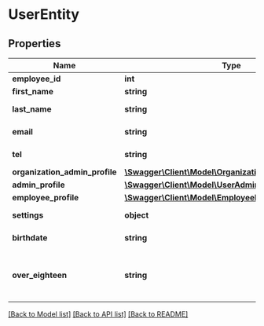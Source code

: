 # UserEntity

## Properties
Name | Type | Description | Notes
------------ | ------------- | ------------- | -------------
**employee_id** | **int** | Id | [default to 222]
**first_name** | **string** | First Name | [default to 'Albus']
**last_name** | **string** | Last Name | [default to 'Dumbledore']
**email** | **string** | Email | [default to 'albus@example.com']
**tel** | **string** | Telephone | [default to '+15556754343']
**organization_admin_profile** | [**\Swagger\Client\Model\OrganizationAdminProfileEntity**](OrganizationAdminProfileEntity.md) |  | [optional] 
**admin_profile** | [**\Swagger\Client\Model\UserAdminProfileEntity**](UserAdminProfileEntity.md) |  | [optional] 
**employee_profile** | [**\Swagger\Client\Model\EmployeeProfileEntity**](EmployeeProfileEntity.md) |  | [optional] 
**settings** | **object** | App settings | [optional] 
**birthdate** | **string** | US format birthdate | [optional] [default to '09/01/1980']
**over_eighteen** | **string** | Determines if employee is eligible for certain benefits | [optional] 

[[Back to Model list]](../README.md#documentation-for-models) [[Back to API list]](../README.md#documentation-for-api-endpoints) [[Back to README]](../README.md)


